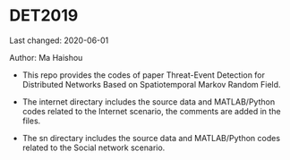 # DET2019

Last changed: 2020-06-01

Author: Ma Haishou

- This repo provides the codes of paper Threat-Event Detection for Distributed Networks Based on Spatiotemporal Markov Random Field.

- The internet directary includes the source data and MATLAB/Python codes related to the Internet scenario, the comments are added in the files.

- The sn directary includes the source data and MATLAB/Python codes related to the Social network scenario.
